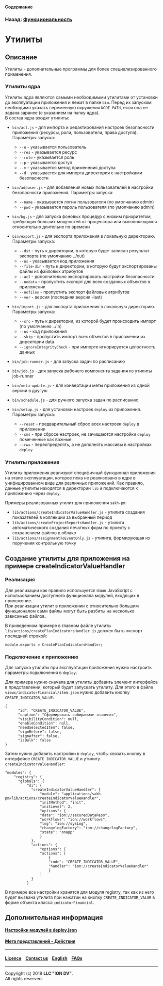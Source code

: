 #### [Содержание](/docs/ru/index.md)

### Назад: [Функциональность](/docs/ru/2_system_description/functionality/functionality.md)

# Утилиты

## Описание

Утилиты - дополнительные программы для более специализированного применения.

### Утилиты ядра

Утилиты ядра являются самыми необходимыми утилитами от установки до эксплуатации приложения и лежат в папке `bin`. Перед их запуском необходимо указать переменную окружения `NODE_PATH`, если она не задана заранее (с указанием на папку ядра).  
В состав ядра входят утилиты:

- `bin/acl.js` - для импорта и редактирования настроек безопасности приложения (ресурсы, роли, пользователи, права доступа). Параметры запуска:   
    - `--u` - указывается пользователь   
    - `--res` - указывается ресурс   
    - `--role` - указывается роль   
    - `--p` - указывается доступ   
    - `--m` - указывается метод применения доступа   
    - `--d` - указывается для импорта директория с настройками безопасности

- `bin/adduser.js` - для добавления новых пользователей в настройки безопасности приложения. Параметры запуска:
    - `--name` - указывается логин пользователя (по умолчанию admin)   
    - `--pwd` - указывается пароль пользователя (по умолчанию admin)   

- `bin/bg.js` - для запуска фоновых процедур с низким приоритетом, требующих больших мощностей от процессора или выполняющихся относительно длительно по времени
- `bin/export.js` - для экспорта приложения в локальную директорию. Параметры запуска:
    - `--dst` - путь к директории, в которую будет записан результат экспорта (по умолчанию ../out)   
    - `--ns` - указывается код приложения   
    - `--file-dir` - путь к директории, в которую будут экспортированы файлы из файловых атрибутов   
    - `--acl` - дополнительно экспортировать настройки безопасности   
    - `--nodata` - пропустить экспорт для всех созданных объектов в приложении  
    - `--nofiles` - пропустить экспорт файловых атрибутов   
    - `--ver` - версия (последняя версия -last)

- `bin/import.js` - для экспорта приложения в локальную директорию. Параметры запуска:
    - `--src` - путь к директории, из которой будет происходить импорт (по умолчанию ../in)   
    - `--ns` - код приложения
    - `--skip` - пропустить импорт всех объектов в приложении из директории data
    - `--ignoreIntegrityCheck` - при импорте игнорируется целостность данных

- `bin/job-runner.js` - для запуска задач по расписанию
- `bin/job.js` - для запуска рабочего компонента задания из утилиты job-runner
- `bin/meta-update.js` - для конвертации меты приложения из одной версии в другую
- `bin/schedule.js` - для ручного запуска задач по расписанию
- `bin/setup.js` - для установки настроек `deploy` из приложения. Параметры запуска:
    - `--reset` - предварительный сброс всех настроек `deploy` в приложении
    - `--sms` - при сбросе настроек, не зачищаются настройки `deploy` помеченные как важные
    - `--rwa` - переопределять, а не дополнять массивы в настройках `deploy`

### Утилиты приложения

Утилиты приложения реализуют специфичный функционал приложения на этапе эксплуатации, которое пока не реализовано в ядре в унифицированном виде для различных приложений. Как правило, данные утилиты находятся в директории `lib` и подключаются к приложению через `deploy`.

Примеры реализованных утилит для приложения `sakh-pm`:

- `lib/actions/createIndicatorValueHandler.js` - утилита создания показателей в коллекции за выбранный период
- `lib/actions/createProjectReportsHandler.js` - утилита автоматического создания печатных форм по проекту с сохранением файлов в облако
- `lib/actions/assignmentToEventOnly.js` - утилита, формирующая из поручения контрольную точку

## Создание утилиты для приложения на примере createIndicatorValueHandler

### Реализация

Для реализации как правило используется язык JavaScript с использованием доступного функционала модулей, входящих в приложение.   
При реализации утилит в приложении с относительно большим функционалом сами файлы могут быть разбиты на несколько зависимых файлов.

В приведенном примере в главном файле утилиты `lib/actions/createPlanIndicatorsHandler.js` должен быть экспорт последней строкой:
```
module.exports = CreatePlanIndicatorsHandler;
```

### Подключение к приложению

Для запуска утилиты при эксплуатации приложения нужно настроить параметры подключения в `deploy`.

Для примера нужно сначала для утилиты добавить элемент интерфейса в представлении, который будет запускать утилиту. Для этого в файле `views/indicatorFinancial/item.json` нужно добавить кнопку `CREATE_INDICATOR_VALUE`:
```
{
      "id": "CREATE_INDICATOR_VALUE",
      "caption": "Сформировать собираемые значения",
      "visibilityCondition": null,
      "enableCondition": null,
      "needSelectedItem": false,
      "signBefore": false,
      "signAfter": false,
      "isBulk": false
}
```

Затем нужно добавить настройки в `deploy`, чтобы связать кнопку в интерфейсе `CREATE_INDICATOR_VALUE` и утилиту `createIndicatorValueHandler`:

```
"modules": {
    "registry": {
      "globals": {
          "di": {
            "createIndicatorValueHandler": {
                "module": "applications/sakh-pm/lib/actions/createIndicatorValueHandler",
                "initMethod": "init",
                "initLevel": 2,
                "options": {
                "data": "ion://securedDataRepo",
                "workflows": "ion://workflows",
                "log": "ion://sysLog",
                "changelogFactory": "ion://changelogFactory",
                "state": "onapp"
                }
            },
            "actions": {
                "options": {
                "actions": [
                    {
                    "code": "CREATE_INDICATOR_VALUE",
                    "handler": "ion://createIndicatorValueHandler"
                    }
                ]
            }
          }
```

В примере все настройки хранятся для модуля registry, так как из него будет вызвана утилита при нажатии на кнопку `CREATE_INDICATOR_VALUE` в форме объекта класса `indicatorFinancial`.

## Дополнительная информация

#### [Настройки модулей в deploy.json](/docs/ru/2_system_description/platform_configuration/deploy_modules.md)

#### [Мета представлений - Действия](/docs/ru/2_system_description/metadata_structure/meta_view/commands.md)

--------------------------------------------------------------------------  


 #### [Licence](/LICENCE.md) &ensp;  [Contact us](https://iondv.com) &ensp;  [English](/docs/en/2_system_description/functionality/utilities.md)   &ensp; [FAQs](/faqs.md)          



--------------------------------------------------------------------------  

Copyright (c) 2018 **LLC "ION DV"**.   
All rights reserved. 